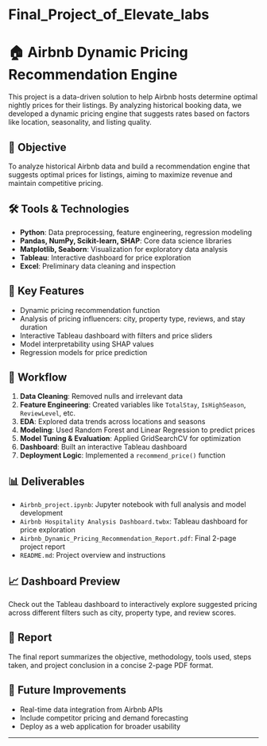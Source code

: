 # Final_Project_of_Elevate_labs

# 🏠 Airbnb Dynamic Pricing Recommendation Engine

This project is a data-driven solution to help Airbnb hosts determine optimal nightly prices for their listings. By analyzing historical booking data, we developed a dynamic pricing engine that suggests rates based on factors like location, seasonality, and listing quality.

## 📌 Objective
To analyze historical Airbnb data and build a recommendation engine that suggests optimal prices for listings, aiming to maximize revenue and maintain competitive pricing.

## 🛠️ Tools & Technologies
- **Python**: Data preprocessing, feature engineering, regression modeling
- **Pandas, NumPy, Scikit-learn, SHAP**: Core data science libraries
- **Matplotlib, Seaborn**: Visualization for exploratory data analysis
- **Tableau**: Interactive dashboard for price exploration
- **Excel**: Preliminary data cleaning and inspection

## 🧠 Key Features
- Dynamic pricing recommendation function
- Analysis of pricing influencers: city, property type, reviews, and stay duration
- Interactive Tableau dashboard with filters and price sliders
- Model interpretability using SHAP values
- Regression models for price prediction

## 🔄 Workflow
1. **Data Cleaning**: Removed nulls and irrelevant data
2. **Feature Engineering**: Created variables like `TotalStay`, `IsHighSeason`, `ReviewLevel`, etc.
3. **EDA**: Explored data trends across locations and seasons
4. **Modeling**: Used Random Forest and Linear Regression to predict prices
5. **Model Tuning & Evaluation**: Applied GridSearchCV for optimization
6. **Dashboard**: Built an interactive Tableau dashboard
7. **Deployment Logic**: Implemented a `recommend_price()` function

## 📊 Deliverables
- `Airbnb_project.ipynb`: Jupyter notebook with full analysis and model development
- `Airbnb Hospitality Analysis Dashboard.twbx`: Tableau dashboard for price exploration
- `Airbnb_Dynamic_Pricing_Recommendation_Report.pdf`: Final 2-page project report
- `README.md`: Project overview and instructions

## 📈 Dashboard Preview
Check out the Tableau dashboard to interactively explore suggested pricing across different filters such as city, property type, and review scores.

## 📄 Report
The final report summarizes the objective, methodology, tools used, steps taken, and project conclusion in a concise 2-page PDF format.

## 🤖 Future Improvements
- Real-time data integration from Airbnb APIs
- Include competitor pricing and demand forecasting
- Deploy as a web application for broader usability

---


